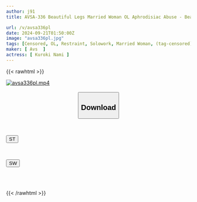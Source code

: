 ```yaml
---
author: j91
title: AVSA-336 Beautiful Legs Married Woman OL Aphrodisiac Abuse - Beautiful OL Kuroki Nami Falls Into A Dangerous Trap While Intending To Enjoy Adult Secrets

url: /v/avsa336pl
date: 2024-09-21T01:50:00Z
image: "avsa336pl.jpg"
tags: [Censored, OL, Restraint, Solowork, Married Woman, (tag-censored), Documentary	]
maker: [ Avs  ]
actress: [ Kuroki Nami ]
---
```



{{< rawhtml >}}

<div class="video" data-videoid="d7ODQx26zDfkdvW">
    <a href="javascript:;">
        <img src="/v/avsa336pl/avsa336pl.jpg" width="WIDTH" height="HEIGHT" alt="avsa336pl.mp4" loading="lazy">
    </a>
</div>

<script type="text/javascript" src="https://j91.asia/asset/on-demand-st.js"></script>

<br>
  <link rel="stylesheet" href="https://j91.asia/asset/bs5.css">
  
  <center>
  <button class="btn btn-primary" type="button" data-bs-toggle="collapse" data-bs-target=".multi-collapse" aria-expanded="false" aria-controls="multiCollapseExample1 multiCollapseExample2"><h2>Download</h2></button></center>
</p>
<div class="row">
  <div class="col">
    <div class="collapse multi-collapse" id="multiCollapseExample1">
      <div class="card card-body">
	      	      <br>
<div class="buttons">  
<p><a href="/v/avsa336pl/st.html" target="_blank"><button class="btn-hover color-3"><i class="fa fa-download"></i> ST</button></a></p></div>
    </div>
  </div>
</div>
  <div class="col">
    <div class="collapse multi-collapse" id="multiCollapseExample2">
      <div class="card card-body">
	      <br>
<div class="buttons">
<p><a href="/v/avsa336pl/sw.html" target="_blank"><button class="btn-hover color-2"><i class="fa fa-download"></i> SW</button></a></p></div>
<br><br>
      </div>
    </div>
  </div>
</div>

{{< /rawhtml >}}
